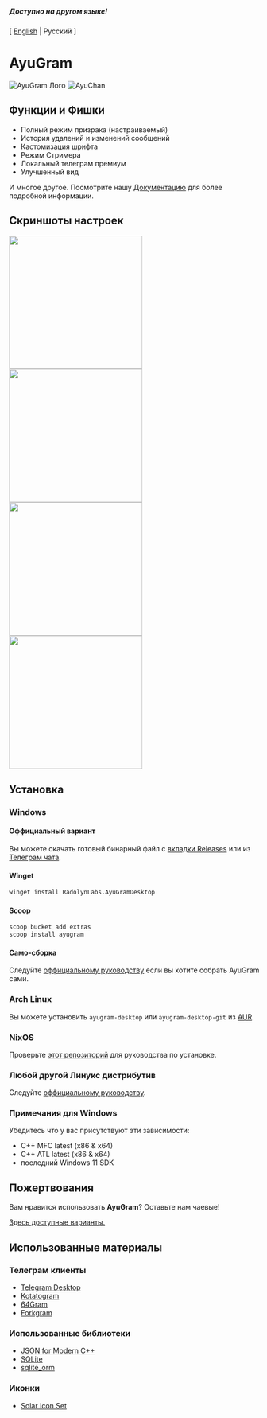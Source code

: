 
##### Доступно на другом языке! 
[ [English](README.MD)  |   Русский ]

# AyuGram

![AyuGram Лого](.github/AyuGram.png) ![AyuChan](.github/AyuChan.png)

## Функции и Фишки

- Полный режим призрака (настраиваемый)
- История удалений и изменений сообщений
- Кастомизация шрифта
- Режим Стримера
- Локальный телеграм премиум
- Улучшенный вид

И многое другое. Посмотрите нашу [Документацию](https://docs.ayugram.one/desktop/) для более подробной информации.

## Скриншоты настроек

<img src='.github/demos/demo1.png' width='268'>
<img src='.github/demos/demo3.png' width='268'>
<img src='.github/demos/demo2.png' width='268'>
<img src='.github/demos/demo4.png' width='268'>

## Установка

### Windows

#### Оффициальный вариант

Вы можете скачать готовый бинарный файл с [вкладки Releases](https://github.com/AyuGram/AyuGramDesktop/releases) или из
[Телеграм чата](https://t.me/ayugramchat/12788).

#### Winget

```bash
winget install RadolynLabs.AyuGramDesktop
```

#### Scoop

```bash
scoop bucket add extras
scoop install ayugram
```

#### Само-сборка

Следуйте [оффициальному руководству](https://github.com/AyuGram/AyuGramDesktop/blob/dev/docs/building-win-x64.md) если вы хотите
собрать AyuGram сами.

### Arch Linux

Вы можете установить `ayugram-desktop` или `ayugram-desktop-git` из [AUR](https://aur.archlinux.org/packages?O=0&K=ayugram).

### NixOS

Проверьте [этот репозиторий](https://github.com/kaeeraa/ayugram-desktop) для руководства по установке.

### Любой другой Линукс дистрибутив
Следуйте [оффициальному руководству](https://github.com/AyuGram/AyuGramDesktop/blob/dev/docs/building-linux.md).

### Примечания для Windows

Убедитесь что у вас присутствуют эти зависимости:

- C++ MFC latest (x86 & x64)
- C++ ATL latest (x86 & x64)
- последний Windows 11 SDK

## Пожертвования

Вам нравится использовать **AyuGram**? Оставьте нам чаевые!

[Здесь доступные варианты.](https://docs.ayugram.one/donate/)

## Использованные материалы

### Телеграм клиенты

- [Telegram Desktop](https://github.com/telegramdesktop/tdesktop)
- [Kotatogram](https://github.com/kotatogram/kotatogram-desktop)
- [64Gram](https://github.com/TDesktop-x64/tdesktop)
- [Forkgram](https://github.com/forkgram/tdesktop)

### Использованные библиотеки

- [JSON for Modern C++](https://github.com/nlohmann/json)
- [SQLite](https://github.com/sqlite/sqlite)
- [sqlite_orm](https://github.com/fnc12/sqlite_orm)

### Иконки

- [Solar Icon Set](https://www.figma.com/community/file/1166831539721848736)
